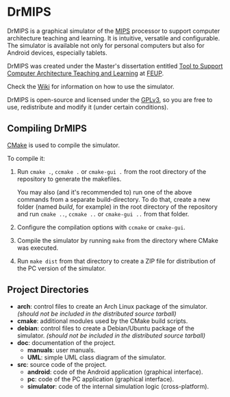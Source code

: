 DrMIPS
======

DrMIPS is a graphical simulator of the [MIPS][MIPS] processor to support
computer architecture teaching and learning. It is intuitive, versatile and
configurable.
The simulator is available not only for personal computers but also for Android 
devices, especially tablets.

DrMIPS was created under the Master's dissertation entitled 
[Tool to Support Computer Architecture Teaching and Learning][DISS] at 
[FEUP][FEUP].

Check the [Wiki][wiki] for information on how to use the simulator.

DrMIPS is open-source and licensed under the [GPLv3][gpl3], so you are free to
use, redistribute and modify it (under certain conditions).


Compiling DrMIPS
----------------

[CMake][cmake] is used to compile the simulator.

To compile it:

1.  Run `cmake .`, `ccmake .` or `cmake-gui .` from the root directory of the
    repository to generate the makefiles.
   
    You may also (and it's recommended to) run one of the above commands from a
    separate build-directory.
    To do that, create a new folder (named *build*, for example) in the root
    directory of the repository and run `cmake ..`, `ccmake ..` or `cmake-gui ..`
    from that folder.

2.  Configure the compilation options with `ccmake` or `cmake-gui`.

3.  Compile the simulator by running `make` from the directory where CMake was
    executed.

4.  Run `make dist` from that directory to create a ZIP file for distribution of
    the PC version of the simulator.


Project Directories
-------------------

* **arch**: control files to create an Arch Linux package of the simulator.
  *(should not be included in the distributed source tarball)*
* **cmake**: additional modules used by the CMake build scripts.
* **debian**: control files to create a Debian/Ubuntu package of the simulator.
  *(should not be included in the distributed source tarball)*
* **doc**: documentation of the project.
  * **manuals**: user manuals.
  * **UML**: simple UML class diagram of the simulator.
* **src**: source code of the project.
  * **android**: code of the Android application (graphical interface).
  * **pc**: code of the PC application (graphical interface).
  * **simulator**: code of the internal simulation logic (cross-platform).



[DISS]: http://paginas.fe.up.pt/~ei08109/dissertation/ "Dissertation Wiki"
[FEUP]: http://www.fe.up.pt/ "Faculty of Engineering of the University of Porto"
[MIPS]: http://en.wikipedia.org/wiki/MIPS_architecture "MIPS architecture"
[wiki]: https://bitbucket.org/brunonova/drmips/wiki/ "DrMIPS Wiki"
[cmake]: http://www.cmake.org/ "CMake - Cross Platform Make"
[gpl3]: http://www.gnu.org/licenses/gpl-3.0.html "GNU General Public License v3"
